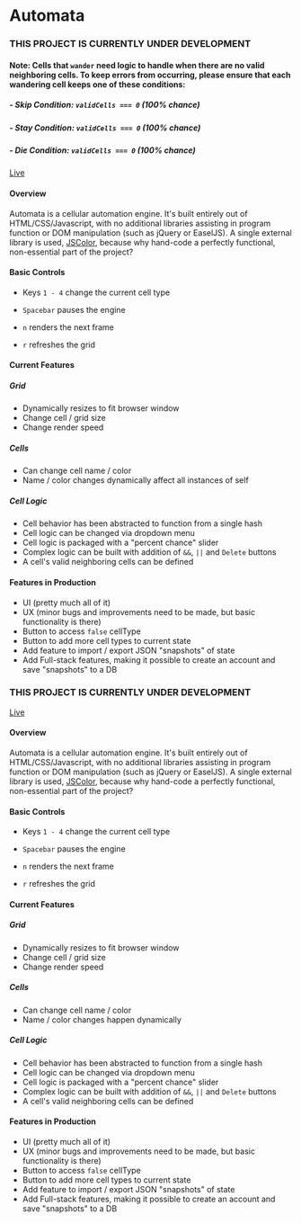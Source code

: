 # Automata

### THIS PROJECT IS CURRENTLY UNDER DEVELOPMENT

#### Note: Cells that `wander` need logic to handle when there are no valid neighboring cells. To keep errors from occurring, please ensure that each wandering cell keeps one of these conditions:

##### - Skip Condition: `validCells === 0` (100% chance)

##### - Stay Condition: `validCells === 0` (100% chance)

##### - Die Condition: `validCells === 0` (100% chance)

[Live][website]

[website]: https://chrabyrd.github.io/Automata

#### Overview

Automata is a cellular automation engine. It's built entirely out of HTML/CSS/Javascript, with no additional libraries assisting in program function or DOM manipulation (such as jQuery or EaselJS). A single external library is used, [JSColor](https://github.com/jo/JSColor), because why hand-code a perfectly functional, non-essential part of the project?

#### Basic Controls

- Keys `1 - 4` change the current cell type

- `Spacebar` pauses the engine

- `n` renders the next frame

- `r` refreshes the grid

#### Current Features

##### Grid

- Dynamically resizes to fit browser window
- Change cell / grid size
- Change render speed

##### Cells

- Can change cell name / color
- Name / color changes dynamically affect all instances of self

##### Cell Logic

- Cell behavior has been abstracted to function from a single hash
- Cell logic can be changed via dropdown menu
- Cell logic is packaged with a "percent chance" slider
- Complex logic can be built with addition of `&&`, `||` and `Delete` buttons
- A cell's valid neighboring cells can be defined

#### Features in Production

- UI (pretty much all of it)
- UX (minor bugs and improvements need to be made, but basic functionality is there)
- Button to access `false` cellType
- Button to add more cell types to current state
- Add feature to import / export JSON "snapshots" of state
- Add Full-stack features, making it possible to create an account and save "snapshots" to a DB

### THIS PROJECT IS CURRENTLY UNDER DEVELOPMENT

[Live][website]

[website]: https://chrabyrd.github.io/Automata

#### Overview

Automata is a cellular automation engine. It's built entirely out of HTML/CSS/Javascript, with no additional libraries assisting in program function or DOM manipulation (such as jQuery or EaselJS). A single external library is used, [JSColor](https://github.com/jo/JSColor), because why hand-code a perfectly functional, non-essential part of the project?

#### Basic Controls

- Keys `1 - 4` change the current cell type

- `Spacebar` pauses the engine

- `n` renders the next frame

- `r` refreshes the grid

#### Current Features

##### Grid

- Dynamically resizes to fit browser window
- Change cell / grid size
- Change render speed

##### Cells

- Can change cell name / color
- Name / color changes happen dynamically

##### Cell Logic

- Cell behavior has been abstracted to function from a single hash
- Cell logic can be changed via dropdown menu
- Cell logic is packaged with a "percent chance" slider
- Complex logic can be built with addition of `&&`, `||` and `Delete` buttons
- A cell's valid neighboring cells can be defined

#### Features in Production

- UI (pretty much all of it)
- UX (minor bugs and improvements need to be made, but basic functionality is there)
- Button to access `false` cellType
- Button to add more cell types to current state
- Add feature to import / export JSON "snapshots" of state
- Add Full-stack features, making it possible to create an account and save "snapshots" to a DB
